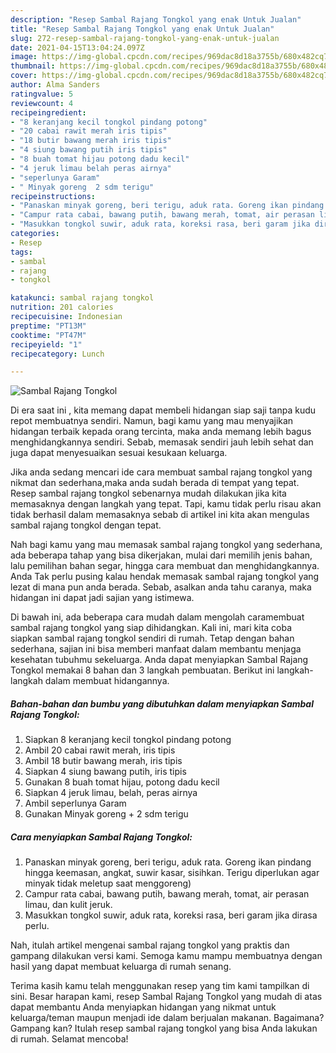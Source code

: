 ```yaml
---
description: "Resep Sambal Rajang Tongkol yang enak Untuk Jualan"
title: "Resep Sambal Rajang Tongkol yang enak Untuk Jualan"
slug: 272-resep-sambal-rajang-tongkol-yang-enak-untuk-jualan
date: 2021-04-15T13:04:24.097Z
image: https://img-global.cpcdn.com/recipes/969dac8d18a3755b/680x482cq70/sambal-rajang-tongkol-foto-resep-utama.jpg
thumbnail: https://img-global.cpcdn.com/recipes/969dac8d18a3755b/680x482cq70/sambal-rajang-tongkol-foto-resep-utama.jpg
cover: https://img-global.cpcdn.com/recipes/969dac8d18a3755b/680x482cq70/sambal-rajang-tongkol-foto-resep-utama.jpg
author: Alma Sanders
ratingvalue: 5
reviewcount: 4
recipeingredient:
- "8 keranjang kecil tongkol pindang potong"
- "20 cabai rawit merah iris tipis"
- "18 butir bawang merah iris tipis"
- "4 siung bawang putih iris tipis"
- "8 buah tomat hijau potong dadu kecil"
- "4 jeruk limau belah peras airnya"
- "seperlunya Garam"
- " Minyak goreng  2 sdm terigu"
recipeinstructions:
- "Panaskan minyak goreng, beri terigu, aduk rata. Goreng ikan pindang hingga keemasan, angkat, suwir kasar, sisihkan. Terigu diperlukan agar minyak tidak meletup saat menggoreng)"
- "Campur rata cabai, bawang putih, bawang merah, tomat, air perasan limau, dan kulit jeruk."
- "Masukkan tongkol suwir, aduk rata, koreksi rasa, beri garam jika dirasa perlu."
categories:
- Resep
tags:
- sambal
- rajang
- tongkol

katakunci: sambal rajang tongkol 
nutrition: 201 calories
recipecuisine: Indonesian
preptime: "PT13M"
cooktime: "PT47M"
recipeyield: "1"
recipecategory: Lunch

---
```



![Sambal Rajang Tongkol](https://img-global.cpcdn.com/recipes/969dac8d18a3755b/680x482cq70/sambal-rajang-tongkol-foto-resep-utama.jpg)

Di era  saat ini , kita memang dapat membeli hidangan siap saji tanpa kudu repot membuatnya sendiri. Namun, bagi kamu yang mau menyajikan hidangan terbaik kepada orang tercinta, maka anda memang lebih bagus menghidangkannya sendiri. Sebab, memasak sendiri jauh lebih sehat dan juga dapat menyesuaikan sesuai kesukaan keluarga.

Jika anda sedang mencari ide cara membuat sambal rajang tongkol yang nikmat dan sederhana,maka anda sudah berada di tempat yang tepat. Resep sambal rajang tongkol  sebenarnya mudah dilakukan jika kita memasaknya dengan langkah yang tepat. Tapi, kamu tidak perlu risau akan tidak berhasil dalam memasaknya 
sebab di artikel ini kita akan mengulas sambal rajang tongkol dengan tepat.  



Nah bagi kamu yang mau memasak sambal rajang tongkol yang sederhana, ada beberapa tahap yang bisa dikerjakan, mulai dari memilih jenis bahan, lalu pemilihan bahan segar, hingga cara membuat dan menghidangkannya. Anda Tak perlu pusing kalau hendak memasak sambal rajang tongkol yang lezat di mana pun anda berada. Sebab, asalkan anda  tahu caranya, maka hidangan ini dapat jadi sajian yang istimewa.

Di bawah ini, ada beberapa cara mudah dalam mengolah caramembuat sambal rajang tongkol yang siap dihidangkan. Kali ini, mari kita coba siapkan sambal rajang tongkol sendiri di rumah. Tetap dengan bahan sederhana, sajian ini bisa memberi manfaat dalam membantu menjaga kesehatan tubuhmu sekeluarga. Anda dapat menyiapkan Sambal Rajang Tongkol memakai 8 bahan dan 3 langkah pembuatan. Berikut ini langkah-langkah dalam membuat hidangannya.

<!--inarticleads1-->

##### Bahan-bahan dan bumbu yang dibutuhkan dalam menyiapkan Sambal Rajang Tongkol:

1. Siapkan 8 keranjang kecil tongkol pindang potong
1. Ambil 20 cabai rawit merah, iris tipis
1. Ambil 18 butir bawang merah, iris tipis
1. Siapkan 4 siung bawang putih, iris tipis
1. Gunakan 8 buah tomat hijau, potong dadu kecil
1. Siapkan 4 jeruk limau, belah, peras airnya
1. Ambil seperlunya Garam
1. Gunakan  Minyak goreng + 2 sdm terigu




<!--inarticleads2-->

##### Cara menyiapkan Sambal Rajang Tongkol:

1. Panaskan minyak goreng, beri terigu, aduk rata. Goreng ikan pindang hingga keemasan, angkat, suwir kasar, sisihkan. Terigu diperlukan agar minyak tidak meletup saat menggoreng)
1. Campur rata cabai, bawang putih, bawang merah, tomat, air perasan limau, dan kulit jeruk.
1. Masukkan tongkol suwir, aduk rata, koreksi rasa, beri garam jika dirasa perlu.




Nah, itulah artikel mengenai  sambal rajang tongkol  yang praktis dan gampang dilakukan versi kami. Semoga kamu mampu membuatnya dengan hasil yang dapat membuat keluarga di rumah senang. 

Terima kasih kamu telah menggunakan resep yang tim kami tampilkan di sini. Besar harapan kami, resep  Sambal Rajang Tongkol yang mudah di atas dapat membantu Anda menyiapkan hidangan yang nikmat untuk keluarga/teman maupun menjadi ide dalam berjualan makanan. Bagaimana? Gampang kan? Itulah resep sambal rajang tongkol yang bisa Anda lakukan di rumah. Selamat mencoba!

